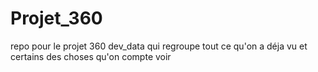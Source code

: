 # Projet_360
repo pour le projet 360 dev_data qui regroupe tout ce qu'on a déja vu et certains des choses qu'on compte voir 
